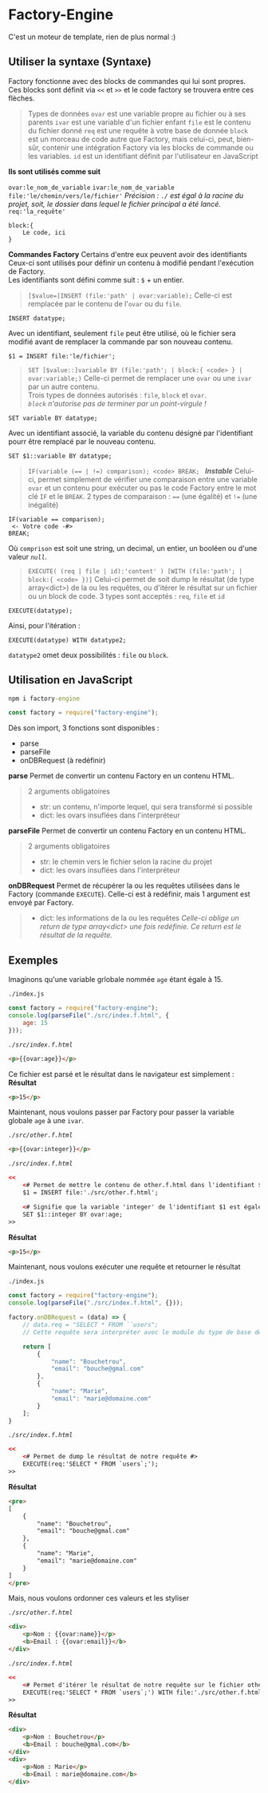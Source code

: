 # Factory-Engine
C'est un moteur de template, rien de plus normal :)

## Utiliser la syntaxe (Syntaxe)
Factory fonctionne avec des blocks de commandes qui lui sont propres. Ces blocks sont définit via `<<` et `>>` et le code factory se trouvera entre ces flèches.

> Types de données
`ovar` est une variable propre au fichier ou à ses parents
`ivar` est une variable d'un fichier enfant
`file` est le contenu du fichier donné
`req` est une requête à votre base de donnée
`block` est un morceau de code autre que Factory, mais celui-ci, peut, bien-sûr, contenir une intégration Factory via les blocks de commande ou les variables.
`id` est un identifiant définit par l'utilisateur en JavaScript

**Ils sont utilisés comme suit**

`ovar:le_nom_de_variable`
`ivar:le_nom_de_variable`
`file:'le/chemin/vers/le/fichier'`
*Précision : `./` est égal à la racine du projet, soit, le dossier dans lequel le fichier principal a été lancé.*
`req:'la_requête'`
```fc
block:{
	Le code, ici
}
```

**Commandes Factory**
Certains d'entre eux peuvent avoir des identifiants<br>
Ceux-ci sont utilisés pour définir un contenu à modifié pendant l'exécution de Factory.<br>
Les identifiants sont défini comme suit : `$` + un entier.

> `[$value=]INSERT (file:'path' | ovar:variable);`
Celle-ci est remplacée par le contenu de l'`ovar` ou du `file`.
```
INSERT datatype;
```

Avec un identifiant, seulement `file` peut être utilisé, où le fichier sera modifié avant de remplacer la commande par son nouveau contenu.


```fc
$1 = INSERT file:'le/fichier';
```

> `SET [$value::]variable BY (file:'path'; | block:{ <code> } | ovar:variable;)`
Celle-ci permet de remplacer une `ovar` ou une `ivar` par un autre contenu.<br>
Trois types de données autorisés : `file`, `block` et `ovar`.<br>
*`block` n'autorise pas de terminer par un point-virgule !* 

```fc
SET variable BY datatype;
```

Avec un identifiant associé, la variable du contenu désigné par l'identifiant pourr être remplacé par le nouveau contenu.

```fc
SET $1::variable BY datatype;
```

> `IF(variable (== | !=) comparison);
	<code>
BREAK;
`
***Instable***
Celui-ci, permet simplement de vérifier une comparaison entre une variable `ovar` et un contenu pour exécuter ou pas le code Factory entre le mot clé `IF` et le `BREAK`.
2 types de comparaison : `==` (une égalité) et `!=` (une inégalité)


```fc
IF(variable == comparison);
 <- Votre code -#>
BREAK;
```
Où `comprison` est soit une string, un decimal, un entier, un booléen ou d'une valeur *`null`*.

> `EXECUTE( (req | file | id):'content' ) [WITH (file:'path'; | block:{ <code> })]`
Celui-ci permet de soit dump le résultat (de type array\<dict\>) de la ou les requêtes, ou d'itérer le résultat sur un fichier ou un block de code.
3 types sont acceptés : `req`, `file` et `id`

```fc
EXECUTE(datatype);
```

Ainsi, pour l'itération : 
```fc
EXECUTE(datatype) WITH datatype2;
```

`datatype2` omet deux possibilités : `file` ou `block`.

## Utilisation en JavaScript
```bat
npm i factory-engine
```

```js
const factory = require("factory-engine");
```

Dès son import, 3 fonctions sont disponibles : 

- parse
- parseFile
- onDBRequest (à redéfinir)

**parse**
Permet de convertir un contenu Factory en un contenu HTML.
> 2 arguments obligatoires
> - str: un contenu, n'importe lequel, qui sera transformé si possible
> - dict: les ovars insuflées dans l'interpréteur

**parseFile**
Permet de convertir un contenu Factory en un contenu HTML.
> 2 arguments obligatoires
> - str: le chemin vers le fichier selon la racine du projet
> - dict: les ovars insuflées dans l'interpréteur

**onDBRequest**
Permet de récupérer la ou les requêtes utilisées dans le Factory (commande `EXECUTE`).
Celle-ci est à redéfinir, mais 1 argument est envoyé par Factory.
> - dict: les informations de la ou les requêtes
> *Celle-ci oblige un return de type array\<dict\> une fois redéfinie. Ce return est le résultat de la requête.*


## Exemples
Imaginons qu'une variable grlobale nommée `age` étant égale à 15.

`./index.js`
```js
const factory = require("factory-engine");
console.log(parseFile("./src/index.f.html", {
	age: 15
}));
```

*`./src/index.f.html`*
```html
<p>{{ovar:age}}</p>
```
Ce fichier est parsé et le résultat dans le navigateur est simplement :
__Résultat__
```html
<p>15</p>
```

Maintenant, nous voulons passer par Factory pour passer la variable globale `age` à une `ivar`.

*`./src/other.f.html`*
```html
<p>{{ovar:integer}}</p>
```

*`./src/index.f.html`*
```html
<<
	<# Permet de mettre le contenu de other.f.html dans l'identifiant $1 #>
	$1 = INSERT file:'./src/other.f.html';

	<# Signifie que la variable 'integer' de l'identifiant $1 est égale à l'ovar 'age' #>
	SET $1::integer BY ovar:age;
>>
```

__Résultat__
```html
<p>15</p>
```

Maintenant, nous voulons exécuter une requête et retourner le résultat

`./index.js`
```js
const factory = require("factory-engine");
console.log(parseFile("./src/index.f.html", {}));

factory.onDBRequest = (data) => {
	// data.req = "SELECT * FROM ``users";
	// Cette requête sera interpréter avec le module du type de base de données de votre choix

	return [
		{
			"name": "Bouchetrou",
			"email": "bouche@gmal.com"
		},
		{
			"name": "Marie",
			"email": "marie@domaine.com"
		}
	];
}
```

*`./src/index.f.html`*
```html
<<
	<# Permet de dump le résultat de notre requête #>
	EXECUTE(req:'SELECT * FROM `users`;');
>>
```

__Résultat__
```html
<pre>
[
	{
		"name": "Bouchetrou",
		"email": "bouche@gmal.com"
	},
	{
		"name": "Marie",
		"email": "marie@domaine.com"
	}
]
</pre>
```

Mais, nous voulons ordonner ces valeurs et les styliser

*`./src/other.f.html`*
```html
<div>
	<p>Nom : {{ovar:name}}</p>
	<b>Email : {{ovar:email}}</b>
</div>
```

*`./src/index.f.html`*
```html
<<
	<# Permet d'itérer le résultat de notre requête sur le fichier other.f.html $1 #>
	EXECUTE(req:'SELECT * FROM `users`;') WITH file:'./src/other.f.html';
>>
```

__Résultat__
```html
<div>
	<p>Nom : Bouchetrou</p>
	<b>Email : bouche@gmal.com</b>
</div>
<div>
	<p>Nom : Marie</p>
	<b>Email : marie@domaine.com</b>
</div>
```